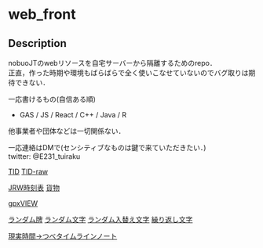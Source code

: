 # web_front

## Description

nobuoJTのwebリソースを自宅サーバーから隔離するためのrepo．  
正直，作った時期や環境もばらばらで全く使いこなせていないのでバグ取りは期待できない．  

一応書けるもの(自信ある順)  
  -  GAS / JS / React / C++ / Java / R   

他事業者や団体などは一切関係ない．  

一応連絡はDMで(センシティブなものは鍵で来ていただきたい．)  
twitter: @E231_tuiraku  

[TID](https://nobuojt.github.io/web_front/TID/index.html)
[TID-raw](https://nobuojt.github.io/web_front/getMetroTIDraw.html)

[JRW時刻表](https://nobuojt.github.io/web_front/timetableRef_JRwest.html)
[貨物](https://nobuojt.github.io/web_front/jrf_timetable2024.htm)

[gpxVIEW](https://nobuojt.github.io/web_front/gpx_readwrite/index.html)

[ランダム牌](https://nobuojt.github.io/web_front/string系/random_maj.html)
[ランダム文字](https://nobuojt.github.io/web_front/string系/random_str.html?str=ｾｲｱｯ!)
[ランダム入替え文字](https://nobuojt.github.io/web_front/string系/random_str_line.html?str=ｾｲｱｯ!)
[繰り返し文字](https://nobuojt.github.io/web_front/string系/str_repeat.html?str=ｾｲｱｯ!)

[現実時間→つべタイムラインノート](https://nobuojt.github.io/web_front/gpx_readwrite/index.html)
